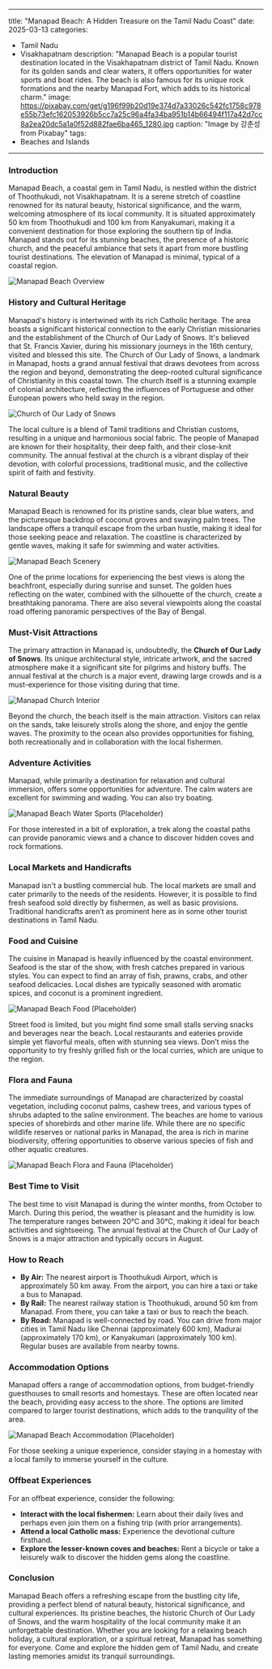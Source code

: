 
---
title: "Manapad Beach: A Hidden Treasure on the Tamil Nadu Coast"
date: 2025-03-13
categories:
  - Tamil Nadu
  - Visakhapatnam
description: "Manapad Beach is a popular tourist destination located in the Visakhapatnam district of Tamil Nadu. Known for its golden sands and clear waters, it offers opportunities for water sports and boat rides. The beach is also famous for its unique rock formations and the nearby Manapad Fort, which adds to its historical charm."
image: https://pixabay.com/get/g196f99b20d19e374d7a33026c542fc1758c978e55b73efc162053926b5cc7a25c96a4fa34ba951b14b66494f117a42d7cc8a2ea20dc5a1a0f52d882fae6ba465_1280.jpg
caption: "Image by 강춘성 from Pixabay"
tags: 
  - Beaches and Islands
---


### **Introduction**

Manapad Beach, a coastal gem in Tamil Nadu, is nestled within the district of Thoothukudi, not Visakhapatnam. It is a serene stretch of coastline renowned for its natural beauty, historical significance, and the warm, welcoming atmosphere of its local community. It is situated approximately 50 km from Thoothukudi and 100 km from Kanyakumari, making it a convenient destination for those exploring the southern tip of India. Manapad stands out for its stunning beaches, the presence of a historic church, and the peaceful ambiance that sets it apart from more bustling tourist destinations. The elevation of Manapad is minimal, typical of a coastal region.

<img src="placeholder_image_manapad_beach_overview.jpg" alt="Manapad Beach Overview">

### **History and Cultural Heritage**

Manapad's history is intertwined with its rich Catholic heritage. The area boasts a significant historical connection to the early Christian missionaries and the establishment of the Church of Our Lady of Snows. It's believed that St. Francis Xavier, during his missionary journeys in the 16th century, visited and blessed this site. The Church of Our Lady of Snows, a landmark in Manapad, hosts a grand annual festival that draws devotees from across the region and beyond, demonstrating the deep-rooted cultural significance of Christianity in this coastal town. The church itself is a stunning example of colonial architecture, reflecting the influences of Portuguese and other European powers who held sway in the region.

<img src="placeholder_image_church_of_our_lady_of_snows.jpg" alt="Church of Our Lady of Snows">

The local culture is a blend of Tamil traditions and Christian customs, resulting in a unique and harmonious social fabric. The people of Manapad are known for their hospitality, their deep faith, and their close-knit community. The annual festival at the church is a vibrant display of their devotion, with colorful processions, traditional music, and the collective spirit of faith and festivity.

### **Natural Beauty**

Manapad Beach is renowned for its pristine sands, clear blue waters, and the picturesque backdrop of coconut groves and swaying palm trees. The landscape offers a tranquil escape from the urban hustle, making it ideal for those seeking peace and relaxation. The coastline is characterized by gentle waves, making it safe for swimming and water activities.

<img src="placeholder_image_manapad_beach_scenery.jpg" alt="Manapad Beach Scenery">

One of the prime locations for experiencing the best views is along the beachfront, especially during sunrise and sunset. The golden hues reflecting on the water, combined with the silhouette of the church, create a breathtaking panorama. There are also several viewpoints along the coastal road offering panoramic perspectives of the Bay of Bengal.

### **Must-Visit Attractions**

The primary attraction in Manapad is, undoubtedly, the **Church of Our Lady of Snows**. Its unique architectural style, intricate artwork, and the sacred atmosphere make it a significant site for pilgrims and history buffs. The annual festival at the church is a major event, drawing large crowds and is a must-experience for those visiting during that time.

<img src="placeholder_image_manapad_beach_church_interior.jpg" alt="Manapad Church Interior">

Beyond the church, the beach itself is the main attraction. Visitors can relax on the sands, take leisurely strolls along the shore, and enjoy the gentle waves. The proximity to the ocean also provides opportunities for fishing, both recreationally and in collaboration with the local fishermen.

### **Adventure Activities**

Manapad, while primarily a destination for relaxation and cultural immersion, offers some opportunities for adventure. The calm waters are excellent for swimming and wading. You can also try boating.

<img src="placeholder_image_manapad_beach_water_sports.jpg" alt="Manapad Beach Water Sports (Placeholder)">

For those interested in a bit of exploration, a trek along the coastal paths can provide panoramic views and a chance to discover hidden coves and rock formations.

### **Local Markets and Handicrafts**

Manapad isn't a bustling commercial hub. The local markets are small and cater primarily to the needs of the residents. However, it is possible to find fresh seafood sold directly by fishermen, as well as basic provisions. Traditional handicrafts aren’t as prominent here as in some other tourist destinations in Tamil Nadu.

### **Food and Cuisine**

The cuisine in Manapad is heavily influenced by the coastal environment. Seafood is the star of the show, with fresh catches prepared in various styles. You can expect to find an array of fish, prawns, crabs, and other seafood delicacies. Local dishes are typically seasoned with aromatic spices, and coconut is a prominent ingredient.

<img src="placeholder_image_manapad_beach_food.jpg" alt="Manapad Beach Food (Placeholder)">

Street food is limited, but you might find some small stalls serving snacks and beverages near the beach. Local restaurants and eateries provide simple yet flavorful meals, often with stunning sea views. Don’t miss the opportunity to try freshly grilled fish or the local curries, which are unique to the region.

### **Flora and Fauna**

The immediate surroundings of Manapad are characterized by coastal vegetation, including coconut palms, cashew trees, and various types of shrubs adapted to the saline environment. The beaches are home to various species of shorebirds and other marine life. While there are no specific wildlife reserves or national parks in Manapad, the area is rich in marine biodiversity, offering opportunities to observe various species of fish and other aquatic creatures.

<img src="placeholder_image_manapad_beach_flora_fauna.jpg" alt="Manapad Beach Flora and Fauna (Placeholder)">

### **Best Time to Visit**

The best time to visit Manapad is during the winter months, from October to March. During this period, the weather is pleasant and the humidity is low. The temperature ranges between 20°C and 30°C, making it ideal for beach activities and sightseeing. The annual festival at the Church of Our Lady of Snows is a major attraction and typically occurs in August.

### **How to Reach**

*   **By Air:** The nearest airport is Thoothukudi Airport, which is approximately 50 km away. From the airport, you can hire a taxi or take a bus to Manapad.
*   **By Rail:** The nearest railway station is Thoothukudi, around 50 km from Manapad. From there, you can take a taxi or bus to reach the beach.
*   **By Road:** Manapad is well-connected by road. You can drive from major cities in Tamil Nadu like Chennai (approximately 600 km), Madurai (approximately 170 km), or Kanyakumari (approximately 100 km). Regular buses are available from nearby towns.

### **Accommodation Options**

Manapad offers a range of accommodation options, from budget-friendly guesthouses to small resorts and homestays. These are often located near the beach, providing easy access to the shore. The options are limited compared to larger tourist destinations, which adds to the tranquility of the area.

<img src="placeholder_image_manapad_beach_accommodation.jpg" alt="Manapad Beach Accommodation (Placeholder)">

For those seeking a unique experience, consider staying in a homestay with a local family to immerse yourself in the culture.

### **Offbeat Experiences**

For an offbeat experience, consider the following:

*   **Interact with the local fishermen:** Learn about their daily lives and perhaps even join them on a fishing trip (with prior arrangements).
*   **Attend a local Catholic mass:** Experience the devotional culture firsthand.
*   **Explore the lesser-known coves and beaches:** Rent a bicycle or take a leisurely walk to discover the hidden gems along the coastline.

### **Conclusion**

Manapad Beach offers a refreshing escape from the bustling city life, providing a perfect blend of natural beauty, historical significance, and cultural experiences. Its pristine beaches, the historic Church of Our Lady of Snows, and the warm hospitality of the local community make it an unforgettable destination. Whether you are looking for a relaxing beach holiday, a cultural exploration, or a spiritual retreat, Manapad has something for everyone. Come and explore the hidden gem of Tamil Nadu, and create lasting memories amidst its tranquil surroundings.


